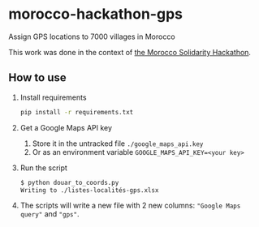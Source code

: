 # morocco-hackathon-gps

Assign GPS locations to 7000 villages in Morocco

This work was done in the context of [the Morocco Solidarity Hackathon](https://morocco-solidarity-hackathon.io/).

## How to use

1. Install requirements

   ```bash
   pip install -r requirements.txt
   ```

2. Get a Google Maps API key
   1. Store it in the untracked file `./google_maps_api.key`
   2. Or as an environment variable `GOOGLE_MAPS_API_KEY=<your key>`

3. Run the script

   ```bash
   $ python douar_to_coords.py
   Writing to ./listes-localités-gps.xlsx
   ```

4. The scripts will write a new file with 2 new columns: `"Google Maps query"` and `"gps"`.
